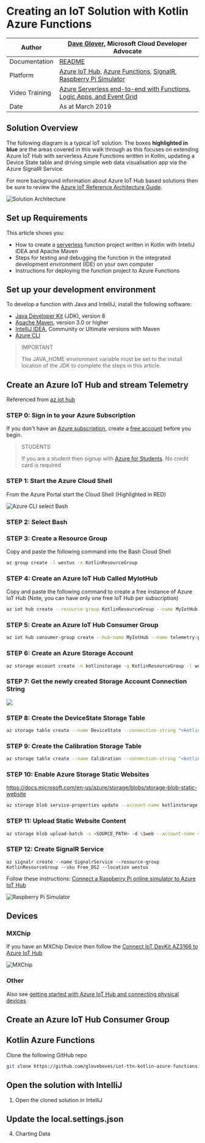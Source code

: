 # Creating an IoT Solution with Kotlin Azure Functions

|Author|[Dave Glover](https://developer.microsoft.com/en-us/advocates/dave-glover), Microsoft Cloud Developer Advocate |
|----|---|
|Documentation|[README]()|
|Platform|[Azure IoT Hub](https://docs.microsoft.com/en-us/azure/iot-hub/?WT.mc_id=article-github-dglover), [Azure Functions](https://docs.microsoft.com/en-us/azure/azure-functions/?WT.mc_id=article-github-dglover), [SignalR](https://azure.microsoft.com/en-us/services/signalr-service/?WT.mc_id=article-github-dglover), [Raspberry Pi Simulator](https://azure-samples.github.io/raspberry-pi-web-simulator/)|
|Video Training|[Azure Serverless end-to-end with Functions, Logic Apps, and Event Grid](https://channel9.msdn.com/Blogs/Azure/Azure-Serverless-end-to-end-with-Functions-Logic-Apps-and-Event-Grid?term=azure%20functions&lang-en=true/?WT.mc_id=article-github-dglover)|
|Date|As at March 2019|

## Solution Overview

The following diagram is a typical IoT solution. The boxes **highlighted in blue** are the areas covered in this walk through as this focuses on extending Azure IoT Hub with serverless Azure Functions written in Kotlin, updating a Device State table and driving simple web data visualisation app via the Azure SignalR Service.

For more background information about Azure IoT Hub based solutions then be sure to review the [Azure IoT Reference Architecture Guide](https://azure.microsoft.com/en-au/blog/azure-iot-reference-architecture-update/).

![Solution Architecture](./resources/solution.png)

## Set up Requirements



This article shows you:

- How to create a [serverless](https://azure.microsoft.com/overview/serverless-computing/) function project written in Kotlin with IntelliJ IDEA and Apache Maven
- Steps for testing and debugging the function in the integrated development environment (IDE) on your own computer
- Instructions for deploying the function project to Azure Functions

<!-- TODO ![Access a Hello World function from the command line with cURL](media/functions-create-java-maven/hello-azure.png) -->


## Set up your development environment

To develop a function with Java and IntelliJ, install the following software:

- [Java Developer Kit](https://www.azul.com/downloads/zulu/) (JDK), version 8
- [Apache Maven](https://maven.apache.org), version 3.0 or higher
- [IntelliJ IDEA](https://www.jetbrains.com/idea/download), Community or Ultimate versions with Maven
- [Azure CLI](https://docs.microsoft.com/cli/azure)

> IMPORTANT
>
> The JAVA_HOME environment variable must be set to the install location of the JDK to complete the steps in this article.

## Create an Azure IoT Hub and stream Telemetry

Referenced from [az iot hub](https://docs.microsoft.com/en-us/cli/azure/iot/hub?view=azure-cli-latest)

### STEP 0: Sign in to your Azure Subscription

If you don't have an [Azure subscription](https://docs.microsoft.com/azure/guides/developer/azure-developer-guide#understanding-accounts-subscriptions-and-billing), create a [free account](https://azure.microsoft.com/free/?ref=microsoft.com&utm_source=microsoft.com&utm_medium=docs&utm_campaign=visualstudio) before you begin.

> STUDENTS
>
> If you are a student then signup with [Azure for Students](https://azure.microsoft.com/en-us/free/students/). No credit card is required

### STEP 1: Start the Azure Cloud Shell

From the Azure Portal start the Cloud Shell (Highlighted in RED)

![Azure CLI](./resources/azure-cli.png) select Bash

### STEP 2: Select Bash

### STEP 3: Create a Resource Group

Copy and paste the following command into the Bash Cloud Shell

```bash
az group create -l westus -n KotlinResourceGroup
```

### STEP 4: Create an Azure IoT Hub Called MyIotHub

Copy and paste the following command to create a free instance of Azure IoT Hub (Note, you can have only one free IoT Hub per subscription)

```bash
az iot hub create --resource-group KotlinResourceGroup --name MyIotHub --sku F1 --location westus --partition-count 4
```

### STEP 5: Create an Azure IoT Hub Consumer Group

```bash
az iot hub consumer-group create --hub-name MyIotHub --name telemetry-processor
```

### STEP 6: Create an Azure Storage Account

```bash
az storage account create -n kotlinstorage -g KotlinResourceGroup -l westus --sku Standard_LRS --kind StorageV2
```

### STEP 7: Get the newly created Storage Account Connection String

![](./resources/storage-account.png)

### STEP 8: Create the DeviceState Storage Table

```bash
az storage table create --name DeviceState --connection-string "<kotlinstorage connection string>"
```

### STEP 9: Create the Calibration Storage Table

```bash
az storage table create --name Calibration --connection-string "<kotlinstorage connection string>"
```

### STEP 10: Enable Azure Storage Static Websites

https://docs.microsoft.com/en-us/azure/storage/blobs/storage-blob-static-website



```bash
az storage blob service-properties update --account-name kotlinstorage --static-website --index-document index.html
```

### STEP 11: Upload Static Website Content

```bash
az storage blob upload-batch -s <SOURCE_PATH> -d \$web --account-name <ACCOUNT_NAME>
```

### STEP 12: Create SignalR Service

```
az signalr create --name SignalrService --resource-group KotlinResourceGroup --sku Free_DS2 --location westus
```

Follow these instructions: [Connect a Raspberry Pi online simulator to Azure IoT Hub](https://docs.microsoft.com/en-us/azure/iot-hub/iot-hub-raspberry-pi-web-simulator-get-started)

![Raspberry Pi Simulator](./resources/raspberrypi.png)

## Devices

### MXChip

If you have an MXChip Device then follow the [Connect IoT DevKit AZ3166 to Azure IoT Hub](https://docs.microsoft.com/en-us/azure/iot-hub/iot-hub-arduino-iot-devkit-az3166-get-started)

![MXChip](./resources/mxchip.png)

### Other

Also see [getting started with Azure IoT Hub and connecting physical devices](https://docs.microsoft.com/en-us/azure/iot-hub/iot-hub-get-started-physical)

## Create an Azure IoT Hub Consumer Group

## Kotlin Azure Functions

Clone the following GitHub repo

```bash
git clone https://github.com/gloveboxes/iot-ttn-kotlin-azure-functions.git
```

## Open the solution with IntelliJ

1. Open the cloned solution in IntelliJ

## Update the local.settings.json




4. Charting Data

